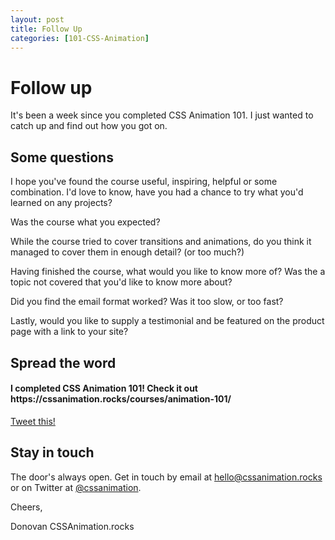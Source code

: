 ```yaml
---
layout: post
title: Follow Up
categories: [101-CSS-Animation]
---
```


# Follow up

It's been a week since you completed CSS Animation 101. I just wanted to catch up and find out how you got on.

## Some questions

I hope you've found the course useful, inspiring, helpful or some combination. I'd love to know, have you had a chance to try what you'd learned on any projects?

Was the course what you expected?

While the course tried to cover transitions and animations, do you think it managed to cover them in enough detail? (or too much?)

Having finished the course, what would you like to know more of? Was the a topic not covered that you'd like to know more about?

Did you find the email format worked? Was it too slow, or too fast?

Lastly, would you like to supply a testimonial and be featured on the product page with a link to your site? 

## Spread the word

<div class="callout">
  <h4>I completed CSS Animation 101! Check it out https://cssanimation.rocks/courses/animation-101/</h4>
  <p><a href="https://twitter.com/intent/tweet/?text=I%20completed%20CSS%20Animation%20101!%20Check%20it%20out&url=https%3A%2F%2Fcssanimation.rocks%2Fcourses%2Fanimation-101%2F">Tweet this!</a></p>
</div>

## Stay in touch

The door's always open. Get in touch by email at [hello@cssanimation.rocks](mailto:hello@cssanimation.rocks) or on Twitter at [@cssanimation](https://twitter.com/cssanimation). 

Cheers,

Donovan
CSSAnimation.rocks
